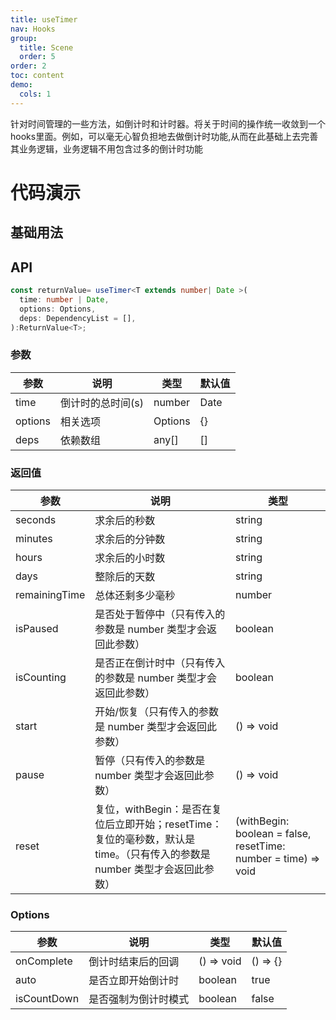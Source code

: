 ```yaml
---
title: useTimer
nav: Hooks
group:
  title: Scene
  order: 5
order: 2
toc: content
demo:
  cols: 1
---
```


针对时间管理的一些方法，如倒计时和计时器。将关于时间的操作统一收敛到一个hooks里面。例如，可以毫无心智负担地去做倒计时功能,从而在此基础上去完善其业务逻辑，业务逻辑不用包含过多的倒计时功能

# 代码演示

## 基础用法

<code src="./demo/demo1.tsx"></code>
<code src="./demo/demo2.tsx"></code>
<code src="./demo/demo3.tsx"></code>

## API

```ts
const returnValue= useTimer<T extends number| Date >(
  time: number | Date,
  options: Options,
  deps: DependencyList = [],
):ReturnValue<T>;
```

### 参数

| 参数    | 说明              | 类型    | 默认值 |
| ------- | ----------------- | ------- | ------ |
| time    | 倒计时的总时间(s) | number  | Date   |
| options | 相关选项          | Options | {}     |
| deps    | 依赖数组          | any[]   | []     |

### 返回值

| 参数          | 说明                                                                                                                        | 类型                                                           |
| ------------- | --------------------------------------------------------------------------------------------------------------------------- | -------------------------------------------------------------- |
| seconds       | 求余后的秒数                                                                                                                | string                                                         |
| minutes       | 求余后的分钟数                                                                                                              | string                                                         |
| hours         | 求余后的小时数                                                                                                              | string                                                         |
| days          | 整除后的天数                                                                                                                | string                                                         |
| remainingTime | 总体还剩多少毫秒                                                                                                            | number                                                         |
| isPaused      | 是否处于暂停中（只有传入的参数是 number 类型才会返回此参数）                                                                | boolean                                                        |
| isCounting    | 是否正在倒计时中（只有传入的参数是 number 类型才会返回此参数）                                                              | boolean                                                        |
| start         | 开始/恢复（只有传入的参数是 number 类型才会返回此参数）                                                                     | () => void                                                     |
| pause         | 暂停（只有传入的参数是 number 类型才会返回此参数）                                                                          | () => void                                                     |
| reset         | 复位，withBegin：是否在复位后立即开始；resetTime：复位的毫秒数，默认是 time。（只有传入的参数是 number 类型才会返回此参数） | (withBegin: boolean = false, resetTime: number = time) => void |

### Options

| 参数        | 说明                 | 类型       | 默认值   |
| ----------- | -------------------- | ---------- | -------- |
| onComplete  | 倒计时结束后的回调   | () => void | () => {} |
| auto        | 是否立即开始倒计时   | boolean    | true     |
| isCountDown | 是否强制为倒计时模式 | boolean    | false    |
